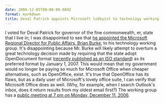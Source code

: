 ```yaml
---
date: 2006-12-05T00:00:00.000Z
format: markdown
title: Deval Patrick appoints Microsoft lobbyist to technology working group
---
```


I voted for Deval Patrick for governor of the fine commonwealth, er, state that I live in; I was disappointed to see that <a href="http://www.consortiuminfo.org/standardsblog/article.php?story=20061128161343183">he appointed the </a><a href="http://www.consortiuminfo.org/standardsblog/article.php?story=20061128161343183">Microsoft Regional Director for Public Affairs, Brian Burke</a>, to his technology working group. It's disappointing because Mr. Burke will likely attempt to overturn a great technology decision made by requiring that the state adopt OpenDocument format (<a href="http://arstechnica.com/news.ars/post/20061204-8349.html">recently published as an ISO standard</a>) as its preferred format by January 1, 2007. This would mean that my government would no longer be paying so much for Microsoft Office when cheaper alternatives, such as OpenOffice, exist. It's true that OpenOffice has its flaws, but as a daily user of Microsoft's lovely office suite, I can verify that Microsoft Office does as well. (Why, for example, when I search Outlook's inbox, does it return results from my oldest email first?)
The working group has a <a href="http://www.patrickmurraytransition.org/calendar/cal.cfm">public meeting at 7 pm on Monday, December 11, 2006</a>.
